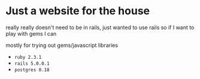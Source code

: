 # Just a website for the house

really really doesn't need to be in rails, just wanted to use rails so if I want to play with gems I can

mostly for trying out gems/javascript libraries

* `ruby 2.3.1`
* `rails 5.0.0.1`
* `postgres 0.18`
